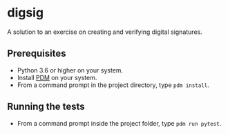 # digsig
A solution to an exercise on creating and verifying digital signatures.

## Prerequisites
* Python 3.6 or higher on your system.
* Install [PDM](https://pdm.fming.dev) on your system.
* From a command prompt in the project directory, type `pdm install`.

## Running the tests
* From a command prompt inside the project folder, type `pdm run pytest`.
